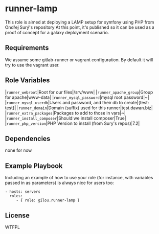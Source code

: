 runner-lamp
=========
This role is aimed at deploying a LAMP setup for symfony using PHP from Ondřej Surý's repository
At this point, it's published so it can be used as a proof of concept for a galaxy deployment scenario.

Requirements
------------

We assume some gitlab-runner or vagrant configuration. By default it will try to use the vagrant user.

Role Variables
--------------

|```runner_webroot```|Root for our files|/srv/www|
|```runner_apache_group```|Group for apache|www-data|
|```runner_mysql_password```|mysql root password|~|
|```runner_mysql_userdb```|Users and password, and their db to create|{test: test}|
|```runner_domain```|Domain (suffix) used for this runner|test.dawan.biz|
|```runner_extra_packages```|Packages to add to those in vars|~|
|```runner_install_composer```|Should we install composer|True|
|```runner_php_version```|PHP Version to install (from Sury's repos)|7.2|

Dependencies
------------

none for now

Example Playbook
----------------

Including an example of how to use your role (for instance, with variables passed in as parameters) is always nice for users too:

    - hosts: servers
      roles:
         - { role: gilou.runner-lamp }

License
-------

WTFPL

